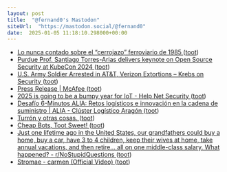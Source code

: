 ```yaml
---
layout: post
title:  "@fernand0's Mastodon"
siteUrl:  "https://mastodon.social/@fernand0"
date:  2025-01-05 11:18:10.298000+00:00
---
```

*  [Lo nunca contado sobre el “cerrojazo” ferroviario de 1985 ](https://pablogg1.wordpress.com/2021/07/07/lo-nunca-contado-sobre-el-cerrojazo-ferroviario-de-1985) ([toot](https://mastodon.social/@fernand0/113775469546346758))
*  [Purdue Prof. Santiago Torres-Arias delivers keynote on Open Source Security at KubeCon 2024 ](https://engineering.purdue.edu/ECE/News/2024/purdue-prof-santiago-torres-arias-delivers-keynote-on-open-source-security-at-kubecon-202) ([toot](https://mastodon.social/@fernand0/113775260441554606))
*  [U.S. Army Soldier Arrested in AT&T, Verizon Extortions – Krebs on Security ](https://krebsonsecurity.com/2024/12/u-s-army-soldier-arrested-in-att-verizon-extortions) ([toot](https://mastodon.social/@fernand0/113775011105010853))
*  [Press Release \| McAfee  ](https://www.mcafee.com/es-es/consumer-corporate/newsroom/press-releases/press-release.html?news_id=9e361a3d-e2b0-4796-a8f6-6ee9245eb484) ([toot](https://mastodon.social/@fernand0/113774004268047678))
*  [2025 is going to be a bumpy year for IoT - Help Net Security ](https://www.helpnetsecurity.com/2024/12/24/iot-2025-security) ([toot](https://mastodon.social/@fernand0/113773322308812937))
*  [Desafío 6-Minutos ALIA: Retos logísticos e innovación en la cadena de suministro \| ALIA - Clúster Logístico Aragón ](https://aliaragon.es/evento/desafio-6-minutos-alia-retos-logisticos-e-innovacion-en-la-cadena-de-suministro) ([toot](https://mastodon.social/@fernand0/113771400144320866))
*  [Turrón y otras cosas. ](https://avecesunafoto.wordpress.com/2025/01/04/turron-y-otras-cosas) ([toot](https://mastodon.social/@fernand0/113771357994254128))
*  [Cheap Bots, Toot Sweet! ](https://cheapbotstootsweet.com) ([toot](https://mastodon.social/@fernand0/113771271626616828))
*  [Just one lifetime ago in the United States, our grandfathers could buy a home, buy a car, have 3 to 4 children, keep their wives at home, take annual vacations, and then retire… all on one middle-class salary. What happened? - r/NoStupidQuestions ](https://redlib.zaggy.nl/r/NoStupidQuestions/comments/1hqh30j/just_one_lifetime_ago_in_the_united_states_our) ([toot](https://mastodon.social/@fernand0/113770929343445999))
*  [Stromae - carmen (Official Video) ](https://www.youtube.com/watch?v=UKftOH54iNU&amp%3Bfeature=youtu.b) ([toot](https://mastodon.social/@fernand0/113770728330051829))
